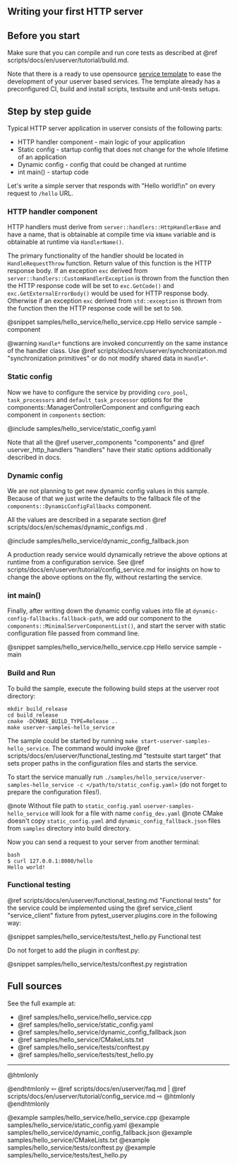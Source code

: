 ## Writing your first HTTP server

## Before you start

Make sure that you can compile and run core tests as described at
@ref scripts/docs/en/userver/tutorial/build.md.

Note that there is a ready to use opensource
[service template](https://github.com/userver-framework/service_template)
to ease the development of your userver based services. The template already has
a preconfigured CI, build and install scripts, testsuite and unit-tests setups.

## Step by step guide

Typical HTTP server application in userver consists of the following parts:
* HTTP handler component - main logic of your application
* Static config - startup config that does not change for the whole lifetime of an application
* Dynamic config - config that could be changed at runtime
* int main() - startup code

Let's write a simple server that responds with "Hello world!\n" on every request to `/hello` URL.

### HTTP handler component

HTTP handlers must derive from `server::handlers::HttpHandlerBase` and have a name, that
is obtainable at compile time via `kName` variable and is obtainable at runtime via `HandlerName()`.

The primary functionality of the handler should be located in `HandleRequestThrow` function.
Return value of this function is the HTTP response body. If an exception `exc` derived from
`server::handlers::CustomHandlerException` is thrown from the function then the
HTTP response code will be set to `exc.GetCode()` and `exc.GetExternalErrorBody()`
would be used for HTTP response body. Otherwise if an exception `exc` derived from
`std::exception` is thrown from the function then the
HTTP response code will be set to `500`.

@snippet samples/hello_service/hello_service.cpp  Hello service sample - component

@warning `Handle*` functions are invoked concurrently on the same instance of the handler class. Use @ref scripts/docs/en/userver/synchronization.md "synchronization primitives" or do not modify shared data in `Handle*`.


### Static config

Now we have to configure the service by providing `coro_pool`, `task_processors` and `default_task_processor` options for the components::ManagerControllerComponent and
configuring each component in `components` section:

@include samples/hello_service/static_config.yaml

Note that all the @ref userver_components "components" and @ref userver_http_handlers "handlers" have their static options additionally described in docs.

### Dynamic config

We are not planning to get new dynamic config values in this sample. Because of
that we just write the defaults to the fallback file of
the `components::DynamicConfigFallbacks` component.

All the values are described in a separate section @ref scripts/docs/en/schemas/dynamic_configs.md .

@include samples/hello_service/dynamic_config_fallback.json

A production ready service would dynamically retrieve the above options at runtime from a configuration service. See
@ref scripts/docs/en/userver/tutorial/config_service.md for insights on how to change the
above options on the fly, without restarting the service.


### int main()

Finally, after writing down the dynamic config values into file at `dynamic-config-fallbacks.fallback-path`, we
add our component to the `components::MinimalServerComponentList()`,
and start the server with static configuration file passed from command line.

@snippet samples/hello_service/hello_service.cpp  Hello service sample - main


### Build and Run

To build the sample, execute the following build steps at the userver root directory:
```
mkdir build_release
cd build_release
cmake -DCMAKE_BUILD_TYPE=Release ..
make userver-samples-hello_service
```

The sample could be started by running
`make start-userver-samples-hello_service`. The command would invoke
@ref scripts/docs/en/userver/functional_testing.md "testsuite start target" that sets proper
paths in the configuration files and starts the service.

To start the service manually run
`./samples/hello_service/userver-samples-hello_service -c </path/to/static_config.yaml>`
(do not forget to prepare the configuration files!).

@note Without file path to `static_config.yaml` `userver-samples-hello_service` will look for a file with name `config_dev.yaml`
@note CMake doesn't copy `static_config.yaml` and `dynamic_config_fallback.json` files from `samples` directory into build directory.

Now you can send a request to your server from another terminal:
```
bash
$ curl 127.0.0.1:8080/hello
Hello world!
```

### Functional testing

@ref scripts/docs/en/userver/functional_testing.md "Functional tests" for the service could be
implemented using the @ref service_client "service_client" fixture from
pytest_userver.plugins.core in the
following way:

@snippet samples/hello_service/tests/test_hello.py  Functional test

Do not forget to add the plugin in conftest.py:

@snippet samples/hello_service/tests/conftest.py  registration

## Full sources

See the full example at:
* @ref samples/hello_service/hello_service.cpp
* @ref samples/hello_service/static_config.yaml
* @ref samples/hello_service/dynamic_config_fallback.json
* @ref samples/hello_service/CMakeLists.txt
* @ref samples/hello_service/tests/conftest.py
* @ref samples/hello_service/tests/test_hello.py

----------

@htmlonly <div class="bottom-nav"> @endhtmlonly
⇦ @ref scripts/docs/en/userver/faq.md | @ref scripts/docs/en/userver/tutorial/config_service.md ⇨
@htmlonly </div> @endhtmlonly


@example samples/hello_service/hello_service.cpp
@example samples/hello_service/static_config.yaml
@example samples/hello_service/dynamic_config_fallback.json
@example samples/hello_service/CMakeLists.txt
@example samples/hello_service/tests/conftest.py
@example samples/hello_service/tests/test_hello.py

